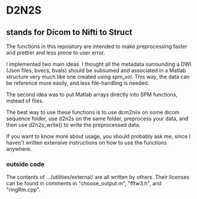 
# D2N2S
## stands for Dicom to Nifti to Struct

The functions in this repository are intended to make preprocessing faster and prettier and less prone to user error.  

I implemented two main ideas. I thought all the metadata surrounding a DWI (Json files, bvecs, bvals) should be subsumed and associated in a Matlab structure very much like one created using spm_vol. This way, the data can be reference more easily, and less file-handling is needed.  

The second idea was to put Matlab arrays directly into SPM functions, instead of files.   

The best way to use these functions is to use dcm2niix on some dicom sequence folder, use d2n2s on the same folder, preprocess your data, and then use d2n2s_write() to write the preprocessed data.  

If you want to know more about usage, you should probably ask me, since I haven't written extensive instructions on how to use the functions anywhere.  

### outside code
The contents of .../utilities/external/ are all written by others. Their licenses can be found in comments in "choose_output.m", "fftw3.h", and "ringRm.cpp".
